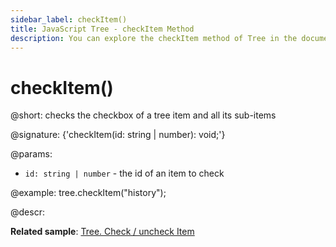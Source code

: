 ```yaml
---
sidebar_label: checkItem()
title: JavaScript Tree - checkItem Method 
description: You can explore the checkItem method of Tree in the documentation of the DHTMLX JavaScript UI library. Browse developer guides and API reference, try out code examples and live demos, and download a free 30-day evaluation version of DHTMLX Suite.
---
```


# checkItem()

@short: checks the checkbox of a tree item and all its sub-items

@signature: {'checkItem(id: string | number): void;'}

@params:
- `id: string | number` - the id of an item to check

@example:
tree.checkItem("history");

@descr:

**Related sample**: [Tree. Check / uncheck Item](https://snippet.dhtmlx.com/uzz6uknx)

[comment]: # (@relatedapi: tree/api/tree_uncheckitemnew_method.md tree/api/tree_getchecked_method.md)

[comment]: # (@related: tree/work_with_tree.md#working-with-checkboxes)
